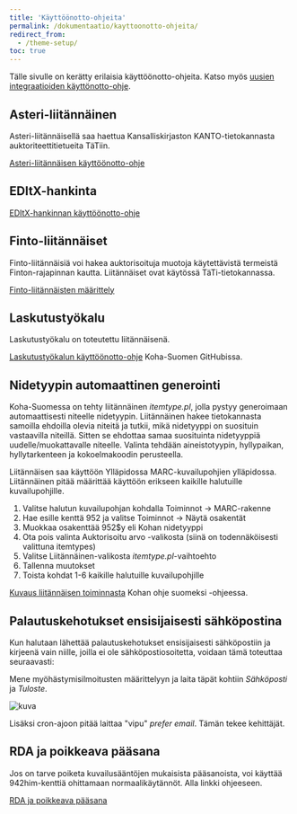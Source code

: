 ```yaml
---
title: 'Käyttöönotto-ohjeita'
permalink: /dokumentaatio/kayttoonotto-ohjeita/
redirect_from:
  - /theme-setup/
toc: true
---
```


Tälle sivulle on kerätty erilaisia käyttöönotto-ohjeita. Katso myös [uusien integraatioiden käyttönotto-ohje](/dokumentaatio/uudet_integraatiot/).

## Asteri-liitännäinen

Asteri-liitännäisellä saa haettua Kansalliskirjaston KANTO-tietokannasta auktoriteettitietueita TäTiin.

[Asteri-liitännäisen käyttöönotto-ohje](/dokumentaatio/asteri/)

## EDItX-hankinta

[EDItX-hankinnan käyttöönotto-ohje](/dokumentaatio/editx/)

## Finto-liitännäiset

Finto-liitännäisiä voi hakea auktorisoituja muotoja käytettävistä termeistä Finton-rajapinnan kautta. Liitännäiset ovat käytössä TäTi-tietokannassa.

[Finto-liitännäisten määrittely](/dokumentaatio/finto/)

## Laskutustyökalu

Laskutustyökalu on toteutettu liitännäisenä.

[Laskutustyökalun käyttöönotto-ohje](https://github.com/KohaSuomi/koha-plugin-overdue-tool/wiki) Koha-Suomen GitHubissa.

## Nidetyypin automaattinen generointi

Koha-Suomessa on tehty liitännäinen _itemtype.pl_, jolla pystyy generoimaan automaattisesti niteelle nidetyypin. Liitännäinen hakee tietokannasta samoilla ehdoilla olevia niteitä ja tutkii, mikä nidetyyppi on suosituin vastaavilla niteillä. Sitten se ehdottaa samaa suosituinta nidetyyppiä uudelle/muokattavalle niteelle. Valinta tehdään aineistotyypin, hyllypaikan, hyllytarkenteen ja kokoelmakoodin perusteella.

Liitännäisen saa käyttöön Ylläpidossa MARC-kuvailupohjien ylläpidossa. Liitännäinen pitää määrittää käyttöön erikseen kaikille halutuille kuvailupohjille.

1. Valitse halutun kuvailupohjan kohdalla Toiminnot -> MARC-rakenne
2. Hae esille kenttä 952 ja valitse Toiminnot -> Näytä osakentät
3. Muokkaa osakenttää 952$y eli Kohan nidetyyppi
4. Ota pois valinta Auktorisoitu arvo -valikosta (siinä on todennäköisesti valittuna itemtypes)
5. Valitse Liitännäinen-valikosta _itemtype.pl_-vaihtoehto
6. Tallenna muutokset
7. Toista kohdat 1-6 kaikille halutuille kuvailupohjille

[Kuvaus liitännäisen toiminnasta](https://koha-suomi.fi/dokumentaatio/kuvailu/#5212-nidetyypin-automaattinen-generointi) Kohan ohje suomeksi -ohjeessa.

## Palautuskehotukset ensisijaisesti sähköpostina


Kun halutaan lähettää palautuskehotukset ensisijaisesti sähköpostiin ja kirjeenä vain niille, joilla ei ole sähköpostiosoitetta, voidaan tämä toteuttaa seuraavasti:

Mene myöhästymisilmoitusten määrittelyyn ja laita täpät kohtiin _Sähköposti_ ja _Tuloste_.

![kuva](https://github.com/KohaSuomi/kohasuomi.github.io/assets/33121325/b32231fa-d72d-4208-95b4-fa3fbd3abd2b)


Lisäksi cron-ajoon pitää laittaa "vipu" _prefer email_. Tämän tekee kehittäjät.

## RDA ja poikkeava pääsana

Jos on tarve poiketa kuvailusääntöjen mukaisista pääsanoista, voi käyttää 942him-kenttiä ohittamaan normaalikäytännöt. Alla linkki ohjeeseen.

[RDA ja poikkeava pääsana](/dokumentaatio/rdanuotti/)
